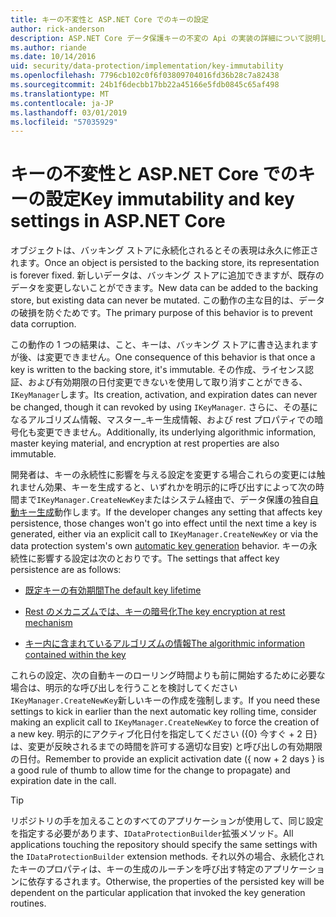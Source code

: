 ```yaml
---
title: キーの不変性と ASP.NET Core でのキーの設定
author: rick-anderson
description: ASP.NET Core データ保護キーの不変の Api の実装の詳細について説明します。
ms.author: riande
ms.date: 10/14/2016
uid: security/data-protection/implementation/key-immutability
ms.openlocfilehash: 7796cb102c0f6f03809704016fd36b28c7a82438
ms.sourcegitcommit: 24b1f6decbb17bb22a45166e5fdb0845c65af498
ms.translationtype: MT
ms.contentlocale: ja-JP
ms.lasthandoff: 03/01/2019
ms.locfileid: "57035929"
---
```

# <a name="key-immutability-and-key-settings-in-aspnet-core"></a><span data-ttu-id="dccb8-103">キーの不変性と ASP.NET Core でのキーの設定</span><span class="sxs-lookup"><span data-stu-id="dccb8-103">Key immutability and key settings in ASP.NET Core</span></span>

<span data-ttu-id="dccb8-104">オブジェクトは、バッキング ストアに永続化されるとその表現は永久に修正されます。</span><span class="sxs-lookup"><span data-stu-id="dccb8-104">Once an object is persisted to the backing store, its representation is forever fixed.</span></span> <span data-ttu-id="dccb8-105">新しいデータは、バッキング ストアに追加できますが、既存のデータを変更しないことができます。</span><span class="sxs-lookup"><span data-stu-id="dccb8-105">New data can be added to the backing store, but existing data can never be mutated.</span></span> <span data-ttu-id="dccb8-106">この動作の主な目的は、データの破損を防ぐためです。</span><span class="sxs-lookup"><span data-stu-id="dccb8-106">The primary purpose of this behavior is to prevent data corruption.</span></span>

<span data-ttu-id="dccb8-107">この動作の 1 つの結果は、こと、キーは、バッキング ストアに書き込まれますが後、は変更できません。</span><span class="sxs-lookup"><span data-stu-id="dccb8-107">One consequence of this behavior is that once a key is written to the backing store, it's immutable.</span></span> <span data-ttu-id="dccb8-108">その作成、ライセンス認証、および有効期限の日付変更できないを使用して取り消すことができる、`IKeyManager`します。</span><span class="sxs-lookup"><span data-stu-id="dccb8-108">Its creation, activation, and expiration dates can never be changed, though it can revoked by using `IKeyManager`.</span></span> <span data-ttu-id="dccb8-109">さらに、その基になるアルゴリズム情報、マスター_キー生成情報、および rest プロパティでの暗号化も変更できません。</span><span class="sxs-lookup"><span data-stu-id="dccb8-109">Additionally, its underlying algorithmic information, master keying material, and encryption at rest properties are also immutable.</span></span>

<span data-ttu-id="dccb8-110">開発者は、キーの永続性に影響を与える設定を変更する場合これらの変更には触れません効果、キーを生成すると、いずれかを明示的に呼び出すによって次の時間まで`IKeyManager.CreateNewKey`またはシステム経由で、データ保護の独自[自動キー生成](xref:security/data-protection/implementation/key-management#data-protection-implementation-key-management)動作します。</span><span class="sxs-lookup"><span data-stu-id="dccb8-110">If the developer changes any setting that affects key persistence, those changes won't go into effect until the next time a key is generated, either via an explicit call to `IKeyManager.CreateNewKey` or via the data protection system's own [automatic key generation](xref:security/data-protection/implementation/key-management#data-protection-implementation-key-management) behavior.</span></span> <span data-ttu-id="dccb8-111">キーの永続性に影響する設定は次のとおりです。</span><span class="sxs-lookup"><span data-stu-id="dccb8-111">The settings that affect key persistence are as follows:</span></span>

* [<span data-ttu-id="dccb8-112">既定キーの有効期間</span><span class="sxs-lookup"><span data-stu-id="dccb8-112">The default key lifetime</span></span>](xref:security/data-protection/implementation/key-management#data-protection-implementation-key-management)

* [<span data-ttu-id="dccb8-113">Rest のメカニズムでは、キーの暗号化</span><span class="sxs-lookup"><span data-stu-id="dccb8-113">The key encryption at rest mechanism</span></span>](xref:security/data-protection/implementation/key-encryption-at-rest)

* [<span data-ttu-id="dccb8-114">キー内に含まれているアルゴリズムの情報</span><span class="sxs-lookup"><span data-stu-id="dccb8-114">The algorithmic information contained within the key</span></span>](xref:security/data-protection/configuration/overview#changing-algorithms-with-usecryptographicalgorithms)

<span data-ttu-id="dccb8-115">これらの設定、次の自動キーのローリング時間よりも前に開始するために必要な場合は、明示的な呼び出しを行うことを検討してください`IKeyManager.CreateNewKey`新しいキーの作成を強制します。</span><span class="sxs-lookup"><span data-stu-id="dccb8-115">If you need these settings to kick in earlier than the next automatic key rolling time, consider making an explicit call to `IKeyManager.CreateNewKey` to force the creation of a new key.</span></span> <span data-ttu-id="dccb8-116">明示的にアクティブ化日付を指定してください ({0} 今すぐ + 2 日} は、変更が反映されるまでの時間を許可する適切な目安) と呼び出しの有効期限の日付。</span><span class="sxs-lookup"><span data-stu-id="dccb8-116">Remember to provide an explicit activation date ({ now + 2 days } is a good rule of thumb to allow time for the change to propagate) and expiration date in the call.</span></span>

>[!TIP]
> <span data-ttu-id="dccb8-117">リポジトリの手を加えることのすべてのアプリケーションが使用して、同じ設定を指定する必要があります、`IDataProtectionBuilder`拡張メソッド。</span><span class="sxs-lookup"><span data-stu-id="dccb8-117">All applications touching the repository should specify the same settings with the `IDataProtectionBuilder` extension methods.</span></span> <span data-ttu-id="dccb8-118">それ以外の場合、永続化されたキーのプロパティは、キーの生成のルーチンを呼び出す特定のアプリケーションに依存するされます。</span><span class="sxs-lookup"><span data-stu-id="dccb8-118">Otherwise, the properties of the persisted key will be dependent on the particular application that invoked the key generation routines.</span></span>
